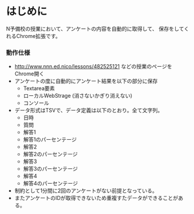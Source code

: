 # はじめに
N予備校の授業において、アンケートの内容を自動的に取得して、
保存をしてくれるChrome拡張です。

### 動作仕様
- http://www.nnn.ed.nico/lessons/482525121 などの授業のページをChrome開く
- アンケートの度に自動的にアンケート結果を以下の部分に保存
  - Textarea要素
  - ローカルWebStrage (消さないかぎり消えない)
  - コンソール
- データ形式はTSVで、データ定義は以下のとおり。全て文字列。
  - 日時
  - 質問
  - 解答1
  - 解答1のパーセンテージ
  - 解答2
  - 解答2のパーセンテージ
  - 解答3
  - 解答3のパーセンテージ
  - 解答4
  - 解答4のパーセンテージ
- 制約として1分間に2回のアンケートがない前提となっている。
- またアンケートのIDが取得できないため重複すたデータができることがある。
